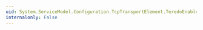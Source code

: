 ```yaml
---
uid: System.ServiceModel.Configuration.TcpTransportElement.TeredoEnabled
internalonly: False
---
```

